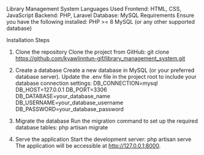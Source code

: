 Library Management System
Languages Used
Frontend: HTML, CSS, JavaScript
Backend: PHP, Laravel
Database: MySQL
Requirements
Ensure you have the following installed:
PHP >= 8
MySQL (or any other supported database)

Installation Steps
1. Clone the repository
Clone the project from GitHub:
git clone https://github.com/kyawlinntun-gif/library_management_system.git

2. Create a database
Create a new database in MySQL (or your preferred database server).
Update the .env file in the project root to include your database connection settings:
DB_CONNECTION=mysql
DB_HOST=127.0.0.1
DB_PORT=3306
DB_DATABASE=your_database_name
DB_USERNAME=your_database_username
DB_PASSWORD=your_database_password

3. Migrate the database
Run the migration command to set up the required database tables:
php artisan migrate

4. Serve the application
Start the development server:
php artisan serve
The application will be accessible at http://127.0.0.1:8000.